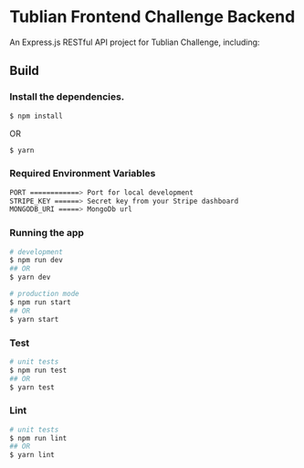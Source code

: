 # Tublian Frontend Challenge Backend


An Express.js RESTful API project for Tublian Challenge, including:


## Build

### Install the dependencies.

```bash
$ npm install
```
OR

```bash
$ yarn
```

### Required Environment Variables
```bash
PORT ============> Port for local development
STRIPE_KEY ======> Secret key from your Stripe dashboard
MONGODB_URI =====> MongoDb url
```

### Running the app

```bash
# development
$ npm run dev
## OR
$ yarn dev

# production mode
$ npm run start
## OR
$ yarn start
```

### Test

```bash
# unit tests
$ npm run test
## OR
$ yarn test

```

### Lint

```bash
# unit tests
$ npm run lint
## OR
$ yarn lint

```
